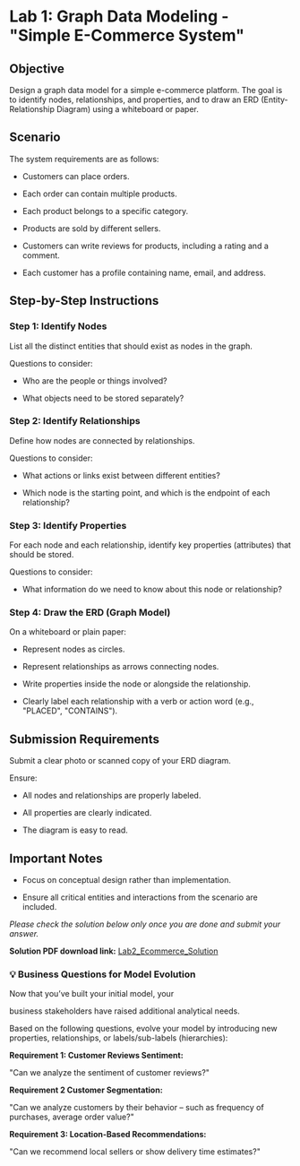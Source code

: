 # Lab 1: Graph Data Modeling - "Simple E-Commerce System"

## Objective

Design a graph data model for a simple e-commerce platform. The goal is to identify nodes, relationships, and properties, and to draw an ERD (Entity-Relationship Diagram) using a whiteboard or paper.

## Scenario

The system requirements are as follows:

-   Customers can place orders.  
      
    
-   Each order can contain multiple products.  
      
    
-   Each product belongs to a specific category.  
      
    
-   Products are sold by different sellers.  
      
    
-   Customers can write reviews for products, including a rating and a comment.  
      
    
-   Each customer has a profile containing name, email, and address.  
      
    

## Step-by-Step Instructions

### Step 1: Identify Nodes

List all the distinct entities that should exist as nodes in the graph.

Questions to consider:

-   Who are the people or things involved?  
      
    
-   What objects need to be stored separately?
    

  

### Step 2: Identify Relationships

Define how nodes are connected by relationships.

Questions to consider:

-   What actions or links exist between different entities?  
      
    
-   Which node is the starting point, and which is the endpoint of each relationship?
    

  

### Step 3: Identify Properties

For each node and each relationship, identify key properties (attributes) that should be stored.

Questions to consider:

-   What information do we need to know about this node or relationship?
    

  

### Step 4: Draw the ERD (Graph Model)

On a whiteboard or plain paper:

-   Represent nodes as circles.  
      
    
-   Represent relationships as arrows connecting nodes.  
      
    
-   Write properties inside the node or alongside the relationship.  
      
    
-   Clearly label each relationship with a verb or action word (e.g., "PLACED", "CONTAINS").
    

  
  
  

## Submission Requirements

Submit a clear photo or scanned copy of your ERD diagram.

Ensure:

-   All nodes and relationships are properly labeled.  
      
    
-   All properties are clearly indicated.  
      
    
-   The diagram is easy to read.
    

## Important Notes

-   Focus on conceptual design rather than implementation.  
      
    
-   Ensure all critical entities and interactions from the scenario are included.
    

  

*Please check the solution below only once you are done and submit your answer.*

  

**Solution PDF download link:** [Lab2_Ecommerce_Solution](https://drive.google.com/file/d/1YSnL3d-V7oYRHh6854BTHUb_4Zouu1F7/view?usp=drive_link)

  

### 💡 Business Questions for Model Evolution

Now that you’ve built your initial model, your

business stakeholders have raised additional analytical needs.

Based on the following questions, evolve your model by introducing new properties, relationships, or labels/sub-labels (hierarchies):

  

**Requirement 1: Customer Reviews Sentiment:**

"Can we analyze the sentiment of customer reviews?"

  

**Requirement 2 Customer Segmentation:**

"Can we analyze customers by their behavior – such as frequency of purchases, average order value?"

  

**Requirement 3: Location-Based Recommendations:**

"Can we recommend local sellers or show delivery time estimates?"
